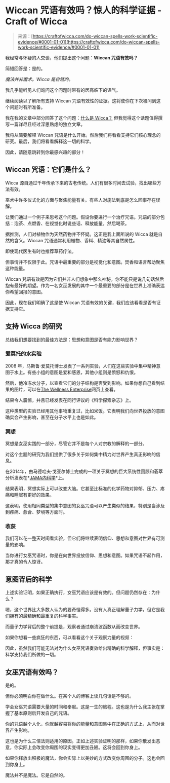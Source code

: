 <!--yml

类别：未分类

日期：2024-06-12 18:09:49

-->

# Wiccan 咒语有效吗？惊人的科学证据 - Craft of Wicca

> 来源：[https://craftofwicca.com/do-wiccan-spells-work-scientific-evidence/#0001-01-01](https://craftofwicca.com/do-wiccan-spells-work-scientific-evidence/#0001-01-01)

我经常与怀疑的人交谈，他们提出这个问题：**Wiccan 咒语有效吗？**

简短回答是：是的。

*魔法并非魔术。Wicca 是自然的。*

我几乎能听见人们询问这个问题时带有的居高临下的语气。

继续阅读以了解所有支持 Wiccan 咒语有效性的证据。这将使你在下次被问到这个问题时有所准备。

我在我的文章中部分回答了这个问题：[什么是 Wicca？](https://craftofwicca.com/home/) 但我觉得这个话题值得撰写一篇详尽且经过深思熟虑的独立文章。

我将从简要解释 Wiccan 咒语是什么开始。然后我们将看看支持它们核心理念的研究。最后，我们将看看解释这一切的科学。

因此，请随意跳转到你最感兴趣的部分！

## Wiccan 咒语：它们是什么？

Wicca 源自通过千年传承下来的古老传统。人们有很多时间去试验，找出哪些方法有效。

巫术中许多仪式化的方面与聚焦能量有关。有些人对施法到底是怎么回事存在误解。

让我们通过一个例子来思考这个问题。假设你要进行一个治疗咒语。咒语的部分包括：泡茶、点燃香、在视觉化时说些话、释放能量，然后喝茶。

据推测，人们对植物作为天然药物并不怀疑。这正是我上面所说的 Wicca 就是自然的含义。Wiccan 咒语通常利用植物、香料、精油等其自然属性。

即使现代医生有时也推荐草药疗法。

但事情并不仅限于此。咒语中最重要的部分是视觉化和意图。焚香和语言帮助聚焦这种能量。

Wiccan 咒语有效是因为它们并非人们想象中那么神秘。你不能只是说几句话然后抱有最好的期望。作为一名女巫发展的其中一个最重要的部分是在世界上准确表达你希望回报的意图。

因此，现在我们明确了这是使 Wiccan 咒语有效的关键，我们应该看看是否有证据支持它。

## 支持 Wicca 的研究

总结我们想要找到的最佳方法是：思想和意图是否有能力影响世界？

### 爱莫托的水实验

2008 年，马斯鲁·爱莫托博士发表了一系列实验，人们在这些实验中集中精神意图于水上。有些小组的意图是爱和感恩，其他小组则是愤怒和仇恨。

然后，他冷冻水分子，以查看它们的分子结构是否受到影响。如果你想自己看到结果的图片，可以在[The Wellness Enterprise](https://thewellnessenterprise.com/emoto/)网页上查看。

结果令人震惊，并且已经发表在同行评议的《科学探索杂志》上。

这种类型的实验已经用其他事物重复过，比如米饭。它表明我们向世界投放的意图确实会产生影响，甚至在分子水平上也是如此。

### 冥想

冥想是女巫实践的一部分，尽管它并不是每个人对宗教的解释的一部分。

对这个主题的研究为我们提供了很多关于如何集中精力对世界产生真正影响的信息。

在2014年，由马德哈夫·戈亚尔博士完成的一项关于冥想的巨大系统性回顾和荟萃分析发表在*[JAMA内科学](https://jamanetwork.com/journals/jamainternalmedicine/fullarticle/1809754)*上。

结果表明，冥想实际上可以改变大脑。它甚至比标准的化学药物对抑郁、压力、疼痛和睡眠有更好的效果。

这表明，使用相同类型的集中意图的女巫咒语可以产生类似的结果，特别是当涉及到疼痛、愈合、梦境等方面时。

### 收获

我们可以花一整天时间看实验，但它们将继续表明信仰、思想和意图对世界有可测量的影响。

当你进行女巫咒语时，你是在向世界投放信仰、思想和意图。如果咒语不起作用，那才真的令人惊讶。

## **意图背后的科学**

上述实验证明，如果正确执行，女巫咒语应该是有效的。但问题仍然存在：为什么？

嗯，这个世界比大多数人认为的要奇怪得多。没有人真正理解量子力学，但它是我们拥有的最精确和最重复的科学事实。

而量子力学背后的整个前提是，观察者通过崩溃波函数从而改变世界。

如果你想看一些疯狂的东西，可以看看这个关于观察力量的视频：

因此，虽然我们可能无法对为什么女巫咒语奏效给出精确的科学解释，但事实是：科学支持我们所做的一切。

## 女巫咒语有效吗？

是的。

但你必须明白你在做什么。在某个人的博客上读几句话是不够的。

学会女巫咒语需要大量的时间和奉献。这是一生的旅程。这也是为什么我主张在掌握了基本原则后开发自己的咒语。

你的咒语越个人化，你就越容易将你的能量和意图集中在正确的方式上，从而对世界产生影响。

这也是为什么三倍法则适用的原因。正如上述实验证明的那样，如果你散发出恶意，你实际上会改变你周围的现实变得更加丑陋。这将会回到你身上。

如果你释放出积极的魔法，你会实际上以美妙的方式改变你周围的分子。这也会回到你身上。

魔法并不是魔法。它是自然的。
